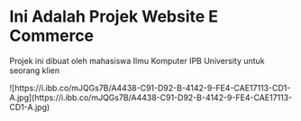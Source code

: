 <h1>Ini Adalah Projek Website E Commerce</h1>
<p>Projek ini dibuat oleh mahasiswa Ilmu Komputer IPB University untuk seorang klien</p>
![https://i.ibb.co/mJQGs7B/A4438-C91-D92-B-4142-9-FE4-CAE17113-CD1-A.jpg](https://i.ibb.co/mJQGs7B/A4438-C91-D92-B-4142-9-FE4-CAE17113-CD1-A.jpg)

